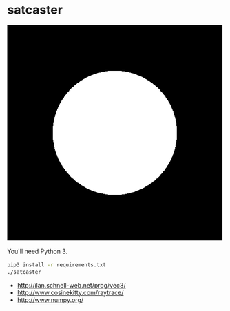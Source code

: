 satcaster
=========

![render](renders/1440306878.bmp)

You'll need Python 3.

```sh
pip3 install -r requirements.txt
./satcaster
```

- http://ilan.schnell-web.net/prog/vec3/
- http://www.cosinekitty.com/raytrace/
- http://www.numpy.org/

